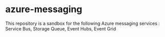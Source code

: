 # azure-messaging
This repository is a sandbox for the following Azure messaging services : Service Bus, Storage Queue, Event Hubs, Event Grid
